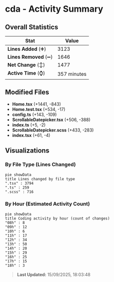 # cda - Activity Summary 

## Overall Statistics

| Stat                   | Value                                                             |
| ---------------------- | ----------------------------------------------------------------- |
| **Lines Added** (➕)   | 3123                                          |
| **Lines Removed** (➖) | 1646                                        |
| **Net Change** (↕)    | 1477                |
| **Active Time** (⌚)   | 357 minutes |


## Modified Files
- **Home.tsx** (+1441, -843)
- **Home.test.tsx** (+534, -17)
- **config.ts** (+143, -109)
- **ScrollableDatepicker.tsx** (+506, -388)
- **index.ts** (+5, -2)
- **ScrollableDatepicker.scss** (+433, -283)
- **index.tsx** (+61, -4)

## Visualizations

### By File Type (Lines Changed)

```mermaid
pie showData
title Lines changed by file type
".tsx" : 3794
".ts" : 259
".scss" : 716
```

### By Hour (Estimated Activity Count)

```mermaid
pie showData
title Coding activity by hour (count of changes)
"08h" : 8
"09h" : 12
"10h" : 6
"11h" : 17
"12h" : 34
"13h" : 50
"14h" : 20
"15h" : 29
"16h" : 25
"17h" : 15
"18h" : 3
```


> **Last Updated:** 15/09/2025, 18:03:48